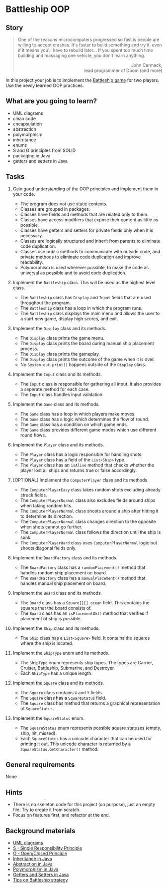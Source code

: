 # Battleship OOP

## Story

> One of the reasons microcomputers progressed so fast is people are willing to
> accept crashes. It's faster to build something and try it, even if it means
> you'll have to rebuild later... If you spent too much time building and
> massaging one vehicle, you don't learn anything.
> <div style="text-align:right">John Carmack,<br>lead programmer of Doom (and more)</div>

In this project your job is to implement the
[Battleship game](https://en.wikipedia.org/wiki/Battleship_%28game%29) for two players. Use the newly learned OOP practices.

## What are you going to learn?

- UML diagrams
- clean code
- encapsulation
- abstraction
- polymorphism
- inheritance
- enums
- S and O principles from SOLID
- packaging in Java
- getters and setters in Java


## Tasks

1. Gain good understanding of the OOP principles and implement them in your code.
    - The program does not use static contexts.
    - Classes are grouped in packages.
    - Classes have fields and methods that are related only to them.
    - Classes have access modifiers that expose their content as little as possible.
    - Classes have getters and setters for private fields only when it is necessary.
    - Classes are logically structured and inherit from parents to eliminate code duplication.
    - Classes use public methods to communicate with outside code, and private methods to eliminate code duplication and improve readability.
    - Polymorphism is used wherever possible, to make the code as universal as possible and to avoid code duplication.

2. Implement the `Battleship` class. This will be used as the highest level class.
    - The `Battleship` class has `Display` and `Input` fields that are used throughout the program.
    - The `Battleship` class has a loop in which the program runs.
    - The `Battleship` class displays the main menu and allows the user to a start new game, display high scores, and exit.

3. Implement the `Display` class and its methods.
    - The `Display` class prints the game menu.
    - The `Display` class prints the board during manual ship placement process.
    - The `Display` class prints the gameplay.
    - The `Display` class prints the outcome of the game when it is over.
    - No `System.out.print()` happens outside of the `Display` class.

4. Implement the `Input` class and its methods.
    - The `Input` class is responsible for gathering all input. It also provides a seperate method for each case.
    - The `Input` class handles input validation.

5. Implement the `Game` class and its methods.
    - The `Game` class has a loop in which players make moves.
    - The `Game` class has a logic which determines the flow of round.
    - The `Game` class has a condition on which game ends.
    - The `Game` class provides different game modes which use different round flows.

6. Implement the `Player` class and its methods.
    - The `Player` class has a logic responsible for handling shots.
    - The `Player` class has a field of the `List<Ship>` type.
    - The `Player` class has an `isAlive` method that checks whether the player lost all ships and returns true or false accordingly.

7. [OPTIONAL] Implement the `ComputerPlayer` class and its methods.
    - The `ComputerPlayerEasy` class takes random shots excluding already struck fields.
    - The `ComputerPlayerNormal` class also excludes fields around ships when taking random hits.
    - The `ComputerPlayerNormal` class shoots around a ship after hitting it to determine its direction.
    - The `ComputerPlayerNormal` class changes direction to the opposite when shots cannot go further.
    - The `ComputerPlayerNormal` class follows the direction until the ship is sunk.
    - The `ComputerPlayerHard` class uses `ComputerPlayerNormal` logic but shoots diagonal fields only.

8. Implement the `BoardFactory` class and its methods.
    - The `BoardFactory` class has a `randomPlacement()` method that handles random ship placement on board.
    - The `BoardFactory` class has a `manualPlacement()` method that handles manual ship placement on board.

9. Implement the `Board` class and its methods.
    - The `Board` class has a `Square[][] ocean` field. This contains the squares that the board consists of.
    - The `Board` class has an `isPlacementOk()` method that verifies if placement of ship is possible.

10. Implement the `Ship` class and its methods.
    - The `Ship` class has a `List<Square>` field. It contains the squares where the ship is located.

11. Implement the `ShipType` enum and its methods.
    - The `ShipType` enum represents ship types. The types are Carrier, Cruiser, Battleship, Submarine, and Destroyer.
    - Each `ShipType` has a unique length.

12. Implement the `Square` class and its methods.
    - The `Square` class contains `X` and `Y` fields.
    - The `Square` class has a `SquareStatus` field.
    - The `Square` class has method that returns a graphical representation of `SquareStatus`.

13. Implement the `SquareStatus` enum.
    - The `SquareStatus` enum represents possible square statuses (empty, ship, hit, missed).
    - Each `SquareStatus` has a unicode character that can be used for printing it out. This unicode character is returned by a `SquareStatus.GetCharacter()` method.

## General requirements

None

## Hints

- There is no skeleton code for this project (on purpose), just an empty file.
  Try to create it from scratch.
- Focus on features first, and refactor at the end.

## Background materials

- [UML diagrams](https://www.lucidchart.com/blog/types-of-UML-diagrams)
- <i class="far fa-exclamation"></i> [S - Single Responsibility Principle](https://www.baeldung.com/java-single-responsibility-principle)
- <i class="far fa-exclamation"></i> [O - Open/Closed Principle](https://www.baeldung.com/java-open-closed-principle)
- <i class="far fa-exclamation"></i> [Inheritance in Java](https://www.w3schools.com/java/java_inheritance.asp)
- <i class="far fa-exclamation"></i> [Abstraction in Java](https://www.w3schools.com/java/java_abstract.asp)
- <i class="far fa-exclamation"></i> [Polymorphism in Java](https://www.w3schools.com/java/java_polymorphism.asp)
- <i class="far fa-exclamation"></i> [Getters and Setters in Java](https://www.w3schools.com/java/java_encapsulation.asp)
- [Tips on Battleship strategy](https://www.wikihow.com/Win-at-Battleship)
